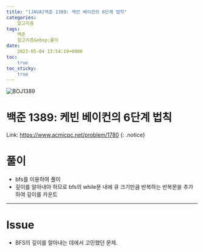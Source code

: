 ```yaml
---
title: "[JAVA]백준 1389: 케빈 베이컨의 6단계 법칙"
categories:
    알고리즘
tags:
    백준
    알고리즘&nbsp;풀이
date:
    2023-05-04 13:54:19+0900
toc:
    true
toc_sticky:
    true
---
```

![BOJ1389](https://user-images.githubusercontent.com/77597885/236115513-d4d0d36d-9b88-42d9-baa6-efe823a4ab39.png)

# 백준 1389: 케빈 베이컨의 6단계 법칙
Link: <https://www.acmicpc.net/problem/1780>
{: .notice}


# 풀이
* bfs를 이용하여 풀이
* 깊이를 알아내야 하므로 bfs의 while문 내에 큐 크기만큼 반복하는 반복문을 추가하여 깊이를 카운트

<script src="https://gist.github.com/cuzzzu1318/007316f5c198bc7fae3e22634e6bb695.js"></script>
***

# Issue

* BFS의 깊이를 알아내는 데에서 고민했던 문제. 